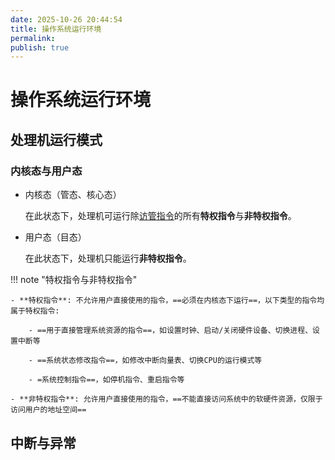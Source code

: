 ```yaml
---
date: 2025-10-26 20:44:54
title: 操作系统运行环境
permalink: 
publish: true
---
```


# 操作系统运行环境

## 处理机运行模式

### 内核态与用户态

- 内核态（管态、核心态）

    在此状态下，处理机可运行除[访管指令]()的所有**特权指令**与**非特权指令**。

- 用户态（目态）

    在此状态下，处理机只能运行**非特权指令**。

!!! note "特权指令与非特权指令"

    - **特权指令**: 不允许用户直接使用的指令，==必须在内核态下运行==，以下类型的指令均属于特权指令:

        - ==用于直接管理系统资源的指令==，如设置时钟、启动/关闭硬件设备、切换进程、设置中断等

        - ==系统状态修改指令==，如修改中断向量表、切换CPU的运行模式等

        - =系统控制指令==，如停机指令、重启指令等

    - **非特权指令**: 允许用户直接使用的指令，==不能直接访问系统中的软硬件资源，仅限于访问用户的地址空间==

## 中断与异常
